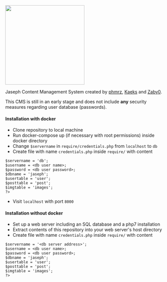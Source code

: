 <img src=https://rawgit.com/phmrz/JasephCMS/master/assets/jaseph_normal.png width=250px>

Jaseph Content Management System created by <a href=https://github.com/phmrz>phmrz</a>, <a href=https://github.com/Kaeks>Kaeks</a> and <a href=https://github.com/Zaby0>Zaby0</a>.

This CMS is still in an early stage and does not include **any** security measures regarding user database (passwords).

#### Installation with docker
* Clone repository to local machine
* Run docker-compose up (if necessary with root permissions) inside docker directory
* Change `$servername` in `require/credentials.php` from `localhost` to `db`
* Create file with name `credentials.php` inside `require/` with content

```<?php
$servername = 'db';
$username = <db user name>;
$password = <db user password>;
$dbname = 'jaseph';
$usertable = 'user';
$posttable = 'post';
$imgtable = 'images';
?>
```

* Visit `localhost` with port `8000`


#### Installation without docker
* Set up a web server including an SQL database and a php7 installation
* Extract contents of this repository into your web server's host directory
* Create file with name `credentials.php` inside `require/` with content

```<?php
$servername = '<db server address>';
$username = <db user name>;
$password = <db user password>;
$dbname = 'jaseph';
$usertable = 'user';
$posttable = 'post';
$imgtable = 'images';
?>
```
